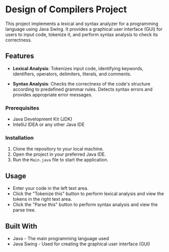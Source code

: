 # Design of Compilers Project

This project implements a lexical and syntax analyzer for a programming language using Java Swing. It provides a graphical user interface (GUI) for users to input code, tokenize it, and perform syntax analysis to check its correctness.

## Features

- **Lexical Analysis**: Tokenizes input code, identifying keywords, identifiers, operators, delimiters, literals, and comments.
  
- **Syntax Analysis**: Checks the correctness of the code's structure according to predefined grammar rules. Detects syntax errors and provides appropriate error messages.



### Prerequisites

- Java Development Kit (JDK)
- IntelliJ IDEA or any other Java IDE

### Installation

1. Clone the repository to your local machine.
2. Open the project in your preferred Java IDE.
3. Run the `Main.java` file to start the application.

## Usage

- Enter your code in the left text area.
- Click the "Tokenize this" button to perform lexical analysis and view the tokens in the right text area.
- Click the "Parse this" button to perform syntax analysis and view the parse tree.


## Built With

- Java - The main programming language used
- Java Swing - Used for creating the graphical user interface (GUI)


